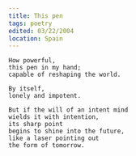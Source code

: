 ```yaml
---
title: This pen
tags: poetry
edited: 03/22/2004
location: Spain
---
```


    How powerful,
    this pen in my hand;
    capable of reshaping the world.

    By itself,
    lonely and impotent.

    But if the will of an intent mind
    wields it with intention,
    its sharp point
    begins to shine into the future,
    like a laser pointing out
    the form of tomorrow.


